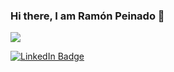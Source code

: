 ### Hi there, I am Ramón Peinado 👋



![](https://media.giphy.com/media/v1.Y2lkPTc5MGI3NjExejhvcWlpOTU4ZmpnYWowNWFtOHQzamRhdjVnOWtsMHR5NDd1bHUzYyZlcD12MV9pbnRlcm5hbF9naWZfYnlfaWQmY3Q9cw/M9gbBd9nbDrOTu1Mqx/giphy.gif)

<div id="badges">
  <a href="https://www.linkedin.com/in/ramonpr/">
    <img src="https://img.shields.io/badge/LinkedIn-blue?style=for-the-badge&logo=linkedin&logoColor=white" alt="LinkedIn Badge"/>
  </a>
</div>